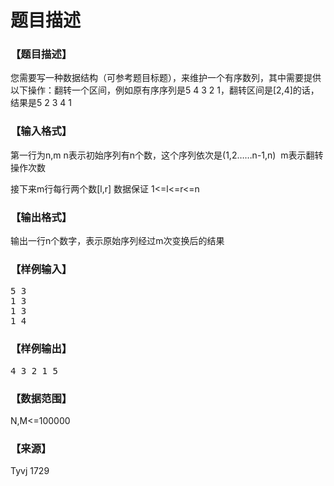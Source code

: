 # 题目描述


<h3>
【题目描述】
</h3>
<p>
您需要写一种数据结构（可参考题目标题），来维护一个有序数列，其中需要提供以下操作：翻转一个区间，例如原有序序列是5 4 3 2 1，翻转区间是[2,4]的话，结果是5 2 3 4 1
</p>
<h3>
【输入格式】
</h3>
<p>
第一行为n,m n表示初始序列有n个数，这个序列依次是(1,2……n-1,n)  m表示翻转操作次数
</p>
<p>
接下来m行每行两个数[l,r] 数据保证 1&lt;=l&lt;=r&lt;=n
</p>
<h3>
【输出格式】
</h3>
<p>
输出一行n个数字，表示原始序列经过m次变换后的结果
</p>
<h3>
【样例输入】
</h3>
<pre>5 3
1 3
1 3
1 4
</pre>
<h3>
【样例输出】
</h3>
<pre>4 3 2 1 5</pre>
<h3>
【数据范围】
</h3>
<p>
N,M&lt;=100000
</p>
<h3>
【来源】
</h3>
<p>
Tyvj 1729
</p>
